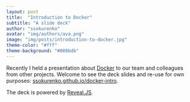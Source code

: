 ```yaml
---
layout: post
title:  "Introduction to Docker"
subtitle: "A slide deck"
author: "ssokurenko"
avatar: "img/authors/ava.png"
image: "img/posts/introduction-to-docker.jpg"
theme-color: "#fff"
theme-background: "#008bdb"
---
```


Recently I held a presentation about [Docker](https://www.docker.com) to our team and colleagues from other projects. Welcome to see the deck slides and re-use for own purposes: [ssokurenko.github.io/docker-intro](https://ssokurenko.github.io/docker-intro).

The deck is powered by [Reveal.JS](http://lab.hakim.se/reveal-js/).
